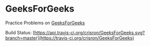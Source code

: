 # GeeksForGeeks
Practice Problems on [GeeksForGeeks](http://www.geeksforgeeks.org/)

Build Status:
 [https://api.travis-ci.org/crisron/GeeksForGeeks.svg?branch=master](https://travis-ci.org/crisron/GeeksForGeeks)
